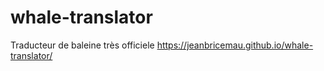 # whale-translator
Traducteur de baleine très officiele
https://jeanbricemau.github.io/whale-translator/
